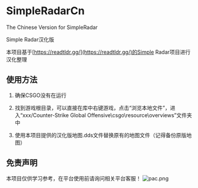 # SimpleRadarCn
The Chinese Version for SimpleRadar

Simple Radar汉化版

本项目基于[https://readtldr.gg/](https://readtldr.gg/)的Simple Radar项目进行汉化整理

## 使用方法
1. 确保CSGO没有在运行

2. 找到游戏根目录，可以直接在库中右键游戏，点击“浏览本地文件”，进入“xxx/Counter-Strike Global Offensive\csgo\resource\overviews”文件夹中

3. 使用本项目提供的汉化版地图.dds文件替换原有的地图文件（记得备份原版地图）

## 免责声明
本项目仅供学习参考，在平台使用前请询问相关平台客服！
![pac.png](https://s2.loli.net/2022/08/25/23mXteQROAIJ1Bd.png)
